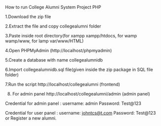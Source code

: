 How to run College Alumni  System Project PHP

1.Download the  zip file

2.Extract the file and copy collegealumni folder

3.Paste inside root directory(for xampp xampp/htdocs, for wamp wamp/www, for lamp var/www/HTML)

4.Open PHPMyAdmin (http://localhost/phpmyadmin)

5.Create a database with name collegealumnidb

6.Import collegealumnidb.sql file(given inside the zip package in SQL file folder)

7.Run the script http://localhost/collegealumni   (frontend)

8. For admin panel http://localhost/collegealumni/admin  (admin panel)

Credential for admin panel :
username: admin
Password: Test@123

Credential for user panel :
username: johntcs@t.com
Password: Test@123
or Register a new alumni.
